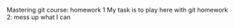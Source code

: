 Mastering git course: homework 1
My task is to play here with git
homework 2: mess up what    I can
